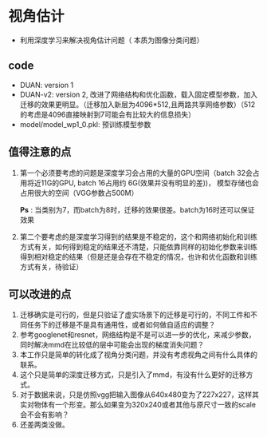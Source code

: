# 视角估计
* 利用深度学习来解决视角估计问题（ 本质为图像分类问题）
## code
* DUAN: version 1
* DUAN-v2: version 2, 改进了网络结构和优化函数，载入固定模型参数，加入迁移的效果更明显。（迁移加入新层为4096*512,且两路共享网络参数）（512的考虑是4096直接映射到7可能会有比较大的信息损失）
* model/model_wp1_0.pkl: 预训练模型参数

## 值得注意的点
1. 第一个必须要考虑的问题是深度学习会占用的大量的GPU空间（batch 32会占用将近11G的GPU, batch 16占用约 6G(效果并没有明显的差))， 模型存储也会占用很大的空间（VGG参数占500M）

    **Ps** : 当类别为7，而batch为8时，迁移的效果很差。batch为16时还可以保证效果

2. 第二个要考虑的是深度学习得到的结果是不稳定的，这个和网络初始化和训练方式有关，如何得到稳定的结果还不清楚，只能依靠同样的初始化参数来训练得到相对稳定的结果（但是还是会存在不稳定的情况，也许和优化函数和训练方式有关，待验证）
## 可以改进的点
1. 迁移确实是可行的，但是只验证了虚实场景下的迁移是可行的，不同工件和不同任务下的迁移是不是具有通用性，或者如何做自适应的调整？
2. 参考googlenet和resnet，网络结构是不是可以进一步的优化，来减少参数，同时解决mmd在比较低的层中可能会出现的梯度消失问题？
3. 本工作只是简单的转化成了视角分类问题，并没有考虑视角之间有什么具体的联系。
4. 这个只是简单的深度迁移方式，只是引入了mmd，有没有什么更好的迁移方式。
5. 对于数据来说，只是仿照vgg把输入图像从640x480变为了227x227，这样其实对物体有一个形变。那么如果变为320x240或者其他与原尺寸一致的scale会不会有影响？
6. 还差两类没做。